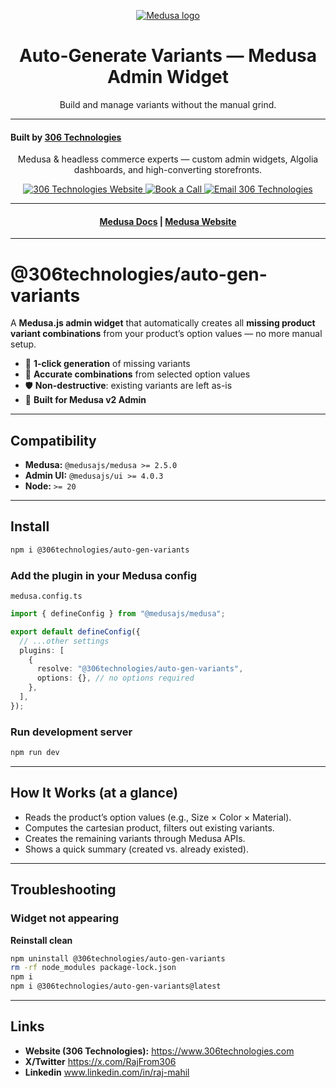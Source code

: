 <p align="center">
  <a href="https://www.medusajs.com">
  <picture>
    <source media="(prefers-color-scheme: dark)" srcset="https://user-images.githubusercontent.com/59018053/229103275-b5e482bb-4601-46e6-8142-244f531cebdb.svg">
    <source media="(prefers-color-scheme: light)" srcset="https://user-images.githubusercontent.com/59018053/229103726-e5b529a3-9b3f-4970-8a1f-c6af37f087bf.svg">
    <img alt="Medusa logo" src="https://user-images.githubusercontent.com/59018053/229103726-e5b529a3-9b3f-4970-8a1f-c6af37f087bf.svg">
    </picture>
  </a>
</p>

<h1 align="center">
  Auto-Generate Variants — Medusa Admin Widget
</h1>
<p align="center">
  Build and manage variants without the manual grind.
</p>

---

<h4>Built by <a href="https://www.306technologies.com" target="_blank">306 Technologies</a></h4>
<p align="center">
  Medusa & headless commerce experts — custom admin widgets, Algolia dashboards, and high-converting storefronts.
</p>

<p align="center">
  <a href="https://www.306technologies.com" target="_blank">
    <img src="https://img.shields.io/badge/Website-306%20Technologies-111827?logo=google-chrome" alt="306 Technologies Website"/>
  </a>
  <a href="https://cal.com/team/306-technologies/meeting-with-raj?overlayCalendar=true" target="_blank">
    <img src="https://img.shields.io/badge/Book%20a%20Call-30%20min-2563EB?logo=google-calendar&logoColor=white" alt="Book a Call"/>
  </a>
  <a href="mailto:raj@306technologies.com" target="_blank">
    <img src="https://img.shields.io/badge/Contact-raj%40306technologies.com-10B981?logo=minutemailer&logoColor=white" alt="Email 306 Technologies"/>
  </a>
</p>

<hr/>

<h4 align="center">
  <a href="https://docs.medusajs.com">Medusa Docs</a> |
  <a href="https://www.medusajs.com">Medusa Website</a>
</h4>

---

# @306technologies/auto-gen-variants

A **Medusa.js admin widget** that automatically creates all **missing product variant combinations** from your product’s option values — no more manual setup.

- 🚀 **1-click generation** of missing variants
- 🧮 **Accurate combinations** from selected option values
- 🛡️ **Non-destructive**: existing variants are left as-is
- 🎯 **Built for Medusa v2 Admin**

---

## Compatibility

- **Medusa:** `@medusajs/medusa >= 2.5.0`
- **Admin UI:** `@medusajs/ui >= 4.0.3`
- **Node:** `>= 20`

---

## Install

```bash
npm i @306technologies/auto-gen-variants
```

### Add the plugin in your Medusa config

`medusa.config.ts`

```ts
import { defineConfig } from "@medusajs/medusa";

export default defineConfig({
  // ...other settings
  plugins: [
    {
      resolve: "@306technologies/auto-gen-variants",
      options: {}, // no options required
    },
  ],
});
```

### Run development server

```bash
npm run dev
```

---

## How It Works (at a glance)

- Reads the product’s option values (e.g., Size × Color × Material).
- Computes the cartesian product, filters out existing variants.
- Creates the remaining variants through Medusa APIs.
- Shows a quick summary (created vs. already existed).

---

## Troubleshooting

### Widget not appearing

**Reinstall clean**

```bash
npm uninstall @306technologies/auto-gen-variants
rm -rf node_modules package-lock.json
npm i
npm i @306technologies/auto-gen-variants@latest
```

---

## Links

- **Website (306 Technologies):** https://www.306technologies.com
- **X/Twitter** https://x.com/RajFrom306
- **Linkedin** www.linkedin.com/in/raj-mahil
